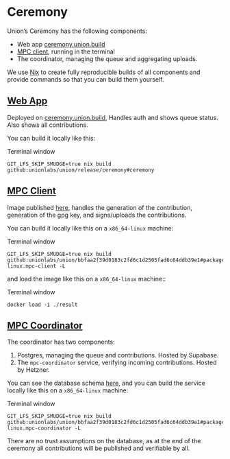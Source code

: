 Ceremony
========

Union’s Ceremony has the following components:

*   Web app [ceremony.union.build](https://ceremony.union.build)
*   [MPC client](https://github.com/unionlabs/union/pkgs/container/union%2Fmpc-client), running in the terminal
*   The coordinator, managing the queue and aggregating uploads.

We use [Nix](https://nixos.org) to create fully reproducible builds of all components and provide commands so that you can build them yourself.

[Web App](#web-app)
-------------------

Deployed on [ceremony.union.build](https://ceremony.union.build), Handles auth and shows queue status. Also shows all contributions.

You can build it locally like this:

Terminal window

    GIT_LFS_SKIP_SMUDGE=true nix build github:unionlabs/union/release/ceremony#ceremony

[MPC Client](#mpc-client)
-------------------------

Image published [here](https://github.com/unionlabs/union/pkgs/container/union%2Fmpc-client), handles the generation of the contribution, generation of the gpg key, and signs/uploads the contributions.

You can build it locally like this on a `x86_64-linux` machine:

Terminal window

    GIT_LFS_SKIP_SMUDGE=true nix build github:unionlabs/union/bbfaa2f39d0183c2fd6c1d2505fad6c64ddb39e1#packages.x86_64-linux.mpc-client -L

and load the image like this on a `x86_64-linux` machine::

Terminal window

    docker load -i ./result

[MPC Coordinator](#mpc-coordinator)
-----------------------------------

The coordinator has two components:

1.  Postgres, managing the queue and contributions. Hosted by Supabase.
2.  The `mpc-coordinator` service, verifying incoming contributions. Hosted by Hetzner.

You can see the database schema [here](https://github.com/unionlabs/union/blob/bbfaa2f39d0183c2fd6c1d2505fad6c64ddb39e1/mpc/coordinator/database.sql), and you can build the service locally like this on a `x86_64-linux` machine:

Terminal window

    GIT_LFS_SKIP_SMUDGE=true nix build github:unionlabs/union/bbfaa2f39d0183c2fd6c1d2505fad6c64ddb39e1#packages.x86_64-linux.mpc-coordinator -L

There are no trust assumptions on the database, as at the end of the ceremony all contributions will be published and verifiable by all.
